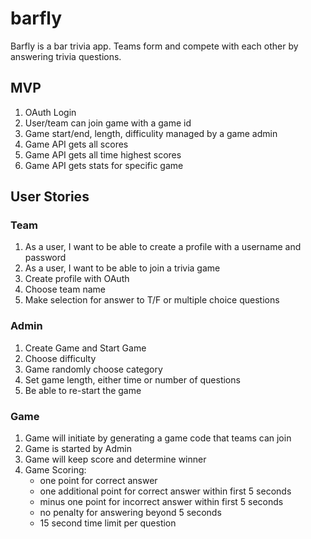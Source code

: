 # barfly

Barfly is a bar trivia app. Teams form and compete with each other by answering trivia questions.

## MVP
1. OAuth Login 
2. User/team can join game with a game id
3. Game start/end, length, difficulity managed by a game admin
4. Game API gets all scores
5. Game API gets all time highest scores
6. Game API gets stats for specific game


## User Stories

### Team
1. As a user, I want to be able to create a profile with a username and password
2. As a user, I want to be able to join a trivia game
3. Create profile with OAuth 
4. Choose team name
5. Make selection for answer to T/F or multiple choice questions


### Admin

1. Create Game and Start Game
2. Choose difficulty
3. Game randomly choose category
4. Set game length, either time or number of questions
5. Be able to re-start the game

### Game

1. Game will initiate by generating a game code that teams can join
2. Game is started by Admin
3. Game will keep score and determine winner
3. Game Scoring:
   - one point for correct answer
   - one additional point for correct answer within first 5 seconds
   - minus one point for incorrect answer within first 5 seconds
   - no penalty for answering beyond 5 seconds
   - 15 second time limit per question



